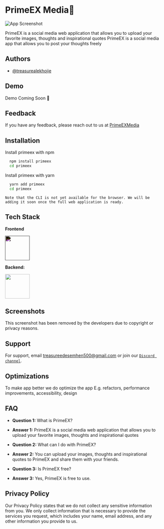 
# PrimeEX Media📸

![App Screenshot](https://media4.giphy.com/media/qgQUggAC3Pfv687qPC/giphy.gif?cid=ecf05e47zweq7cq4abk5hhlwj6eblsfy52xm7mug2ooaysdj&rid=giphy.gif&ct=g)

PrimeEX is a social media web application that allows you to upload your favorite images, thoughts and inspirational quotes
PrimeEX is a social media app that allows you to post your thoughts freely


## Authors

- [@treasurealekhojie](https://github.com/creative-tutorials)


## Demo

Demo Coming Soon 🚀


## Feedback

If you have any feedback, please reach out to us at [PrimeEXMedia](mailto:treasureedesemhen500@gmail.com)


## Installation

Install primeex with npm

```bash
  npm install primeex
  cd primeex
```

Install primeex with yarn

```bash
  yarn add primeex
  cd primeex
```

```
Note that the CLI is not yet available for the browser. We will be adding it soon once the full web application is ready.
```
    
## Tech Stack

**Frontend**

<img src="https://www.svgrepo.com/show/306460/nestjs.svg" width="80px" style="filter: invert(1)"></img>

**Backend:**

<img src="https://www.svgrepo.com/show/353735/firebase.svg" width="80px"></img>



## Screenshots

  This screenshot has been removed by the developers due to copyright or privacy reasons.


## Support

For support, email treasureedesemhen500@gmail.com or join our [`Discord channel`](https://discord.gg/AYxRnTC82H).


## Optimizations

To make app better we do optimize the app E.g. refactors, performance improvements, accessibility, design


## FAQ


- **Question 1:** What is PrimeEX?
- **Answer 1:** PrimeEX is a social media web application that allows you to upload your favorite images, thoughts and inspirational quotes

- **Question 2:** What can I do with PrimeEX?

- **Answer 2:** You can upload your images, thoughts and inspirational quotes to PrimeEX and share them with your friends.


- **Question 3:** Is PrimeEX free?

- **Answer 3:** Yes, PrimeEX is free to use.



## Privacy Policy

Our Privacy Policy states that we do not collect any sensitive information from you. We only collect information that is necessary to provide the services you request, which includes your name, email address, and any other information you provide to us.
